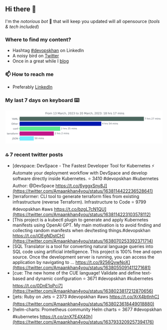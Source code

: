 <!--- [![Hits](https://hits.seeyoufarm.com/api/count/incr/badge.svg?url=https%3A%2F%2Fgithub.com%2Fakhan4u%2Fhit-counter&count_bg=%2379C83D&title_bg=%23555555&icon=&icon_color=%23E7E7E7&title=visits&edge_flat=false)](https://hits.seeyoufarm.com) --->

## Hi there 👋

I'm the _notorious bot_ 🤣 that will keep you updated will all opensource (_tools & tech included_) 

### Where to find my content?

* Hashtag [#devopskhan](https://www.linkedin.com/feed/hashtag/devopskhan) on LinkedIn
* A noisy bird on [Twitter](https://twitter.com/Amaankhan4you)
* Once in a great while I [blog](https://linuxparrot.netlify.app) 


### 📫 **How to reach me**

* Preferably [LinkedIn](https://www.linkedin.com/in/amaan-khan-linux-ninja)

### My last 7 days on keyboard ⌨️

<img src="https://github.com/akhan4u/akhan4u/blob/main/images/stat.svg" alt="Amaan's Wakatime Activity!"/>

### 🔝 7 recent twitter posts
<!-- DEVDOJO:START -->
- [devspace: DevSpace - The Fastest Developer Tool for Kubernetes ⚡ Automate your deployment workflow with DevSpace and develop software directly inside Kubernetes.
⭐️ 3410
#devopskhan #kubernetes
Author: @DevSpace
https://t.co/6yggxSny8J](https://twitter.com/Amaankhan4you/status/1638114422236528641)
- [terraformer: CLI tool to generate terraform files from existing infrastructure &lpar;reverse Terraform&rpar;. Infrastructure to Code
⭐️ 9799
#devopskhan #aws
https://t.co/bzgL7cN1QU](https://twitter.com/Amaankhan4you/status/1638114223103578112)
- [This project is a kubectl plugin to generate and apply Kubernetes manifests using OpenAI GPT. My main motivation is to avoid finding and collecting random manifests when dev/testing things.#devopskhan https://t.co/iOEgNDstCH](https://twitter.com/Amaankhan4you/status/1638070253392371714)
- [SQL Translator is a tool for converting natural language queries into SQL code using artificial intelligence. This project is 100% free and open source. Once the development server is running, you can access the application by navigating to … https://t.co/9256QywNoX](https://twitter.com/Amaankhan4you/status/1638055091411271681)
- [cue: The new home of the CUE language! Validate and define text-based and dynamic configuration
⭐️ 3671
#devopskhan #kubernetes
https://t.co/0DnE1oPci7](https://twitter.com/Amaankhan4you/status/1638023817212870656)
- [jets: Ruby on Jets
⭐️ 2373
#devopskhan #aws
https://t.co/XrX4btlnhC](https://twitter.com/Amaankhan4you/status/1638023618449018880)
- [helm-charts: Prometheus community Helm charts
⭐️ 3677
#devopskhan #kubernetes
https://t.co/znX7E4X40h](https://twitter.com/Amaankhan4you/status/1637933209257394176)
<!-- DEVDOJO:END -->

<!-- ![Amaan's GitHub stats](https://github-readme-stats.vercel.app/api?username=akhan4u&count_private=true&show_icons=true&hide=contribs) -->
